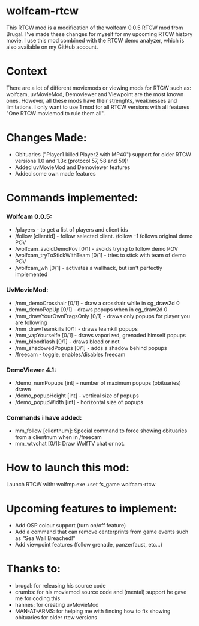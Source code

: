 # wolfcam-rtcw

This RTCW mod is a modification of the wolfcam 0.0.5 RTCW mod from Brugal. I've made these changes for myself for my upcoming RTCW history movie. I use this mod combined with the RTCW demo analyzer, which is also available on my GitHub account.

# Context
There are a lot of different moviemods or viewing mods for RTCW such as: wolfcam, uvMovieMod, Demoviewer and Viewpoint are the most known ones. However, all these mods have their strenghts, weaknesses and limitations. I only want to use 1 mod for all RTCW versions with all features "One RTCW moviemod to rule them all".

# Changes Made:
- Obituaries ("Player1 killed Player2 with MP40") support for older RTCW versions 1.0 and 1.3x (protocol 57, 58 and 59):
- Added uvMovieMod and Demoviewer features
- Added some own made features

# Commands implemented:

### Wolfcam 0.0.5:
- /players - to get a list of players and client ids
- /follow [clientid] - follow selected client. /follow -1 follows original demo POV
- /wolfcam_avoidDemoPov [0/1] - avoids trying to follow demo POV
- /wolfcam_tryToStickWithTeam [0/1] - tries to stick with team of demo POV
- /wolfcam_wh [0/1] - activates a wallhack, but isn't perfectly implemented

### UvMovieMod:
- /mm_demoCrosshair [0/1] - draw a crosshair while in cg_draw2d 0
- /mm_demoPopUp [0/1] - draws popups when in cg_draw2d 0
- /mm_drawYourOwnFragsOnly [0/1] - draws only popups for player you are following
- /mm_drawTeamkills [0/1] - draws teamkill popups 
- /mm_vapYourselfe [0/1] - draws vaporized, grenaded himself popups 
- /mm_bloodflash [0/1] - draws blood or not
- /mm_shadowedPopups [0/1] - adds a shadow behind popups
- /freecam - toggle, enables/disables freecam

### DemoViewer 4.1:
- /demo_numPopups [int] - number of maximum popups (obituaries) drawn
- /demo_popupHeight [int] - vertical size of popups
- /demo_popupWidth [int] -  horizontal size of popups

### Commands i have added:
- mm_follow [clientnum]: Special command to force showing obituaries from a clientnum when in /freecam
- mm_wtvchat [0/1]: Draw WolfTV chat or not.


# How to launch this mod:
Launch RTCW with: wolfmp.exe +set fs_game wolfcam-rtcw

# Upcoming features to implement:
- Add OSP colour support (turn on/off feature)
- Add a command that can remove centerprints from game events such as "Sea Wall Breached!"
- Add viewpoint features (follow grenade, panzerfaust, etc...)

# Thanks to:
- brugal: for releasing his source code
- crumbs: for his moviemod source code and (mental) support he gave me for coding this
- hannes: for creating uvMovieMod
- MAN-AT-ARMS: for helping me with finding how to fix showing obituaries for older rtcw versions
